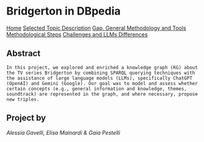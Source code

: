 
# Bridgerton in DBpedia


  [Home]()
  [Selected Topic Description]()
  [Gap, General Methodology and Tools]()
  [Methodological Steps]()
  [Challenges and LLMs Differences]()


## Abstract

    In this project, we explored and enriched a knowledge graph (KG) about the TV series Bridgerton by combining SPARQL querying techniques with the assistance of large language models (LLMs), specifically ChatGPT (OpenAI) and Gemini (Google). Our goal was to model and assess whether certain concepts (e.g., general information and knowledge, themes, soundtrack) are represented in the graph, and where necessary, propose new triples.

## Project by

*Alessia Gavelli, Elisa Mainardi & Gaia Pestelli*
